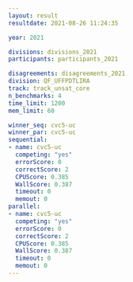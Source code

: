 ```yaml
---
layout: result
resultdate: 2021-08-26 11:24:35

year: 2021

divisions: divisions_2021
participants: participants_2021

disagreements: disagreements_2021
division: QF_UFFPDTLIRA
track: track_unsat_core
n_benchmarks: 4
time_limit: 1200
mem_limit: 60

winner_seq: cvc5-uc
winner_par: cvc5-uc
sequential:
- name: cvc5-uc
  competing: "yes"
  errorScore: 0
  correctScore: 2
  CPUScore: 0.385
  WallScore: 0.387
  timeout: 0
  memout: 0
parallel:
- name: cvc5-uc
  competing: "yes"
  errorScore: 0
  correctScore: 2
  CPUScore: 0.385
  WallScore: 0.387
  timeout: 0
  memout: 0
---
```

